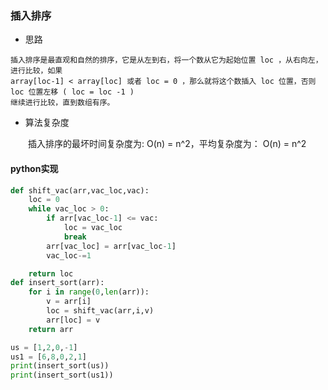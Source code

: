 
### 插入排序

+ 思路

```
插入排序是最直观和自然的排序，它是从左到右，将一个数从它为起始位置 loc ，从右向左，进行比较，如果 
array[loc-1] < array[loc] 或者 loc = 0 ，那么就将这个数插入 loc 位置，否则 loc 位置左移 ( loc = loc -1 )
继续进行比较，直到数组有序。
```

+ 算法复杂度

&ensp;&ensp;&ensp;&ensp;插入排序的最坏时间复杂度为: O(n) = n^2，平均复杂度为： O(n) = n^2

#### python实现

```python
def shift_vac(arr,vac_loc,vac):
    loc = 0
    while vac_loc > 0:
        if arr[vac_loc-1] <= vac:
            loc = vac_loc
            break
        arr[vac_loc] = arr[vac_loc-1]
        vac_loc-=1

    return loc
def insert_sort(arr):
    for i in range(0,len(arr)):
        v = arr[i] 
        loc = shift_vac(arr,i,v)
        arr[loc] = v
    return arr

us = [1,2,0,-1]
us1 = [6,8,0,2,1]
print(insert_sort(us))
print(insert_sort(us1))
```



